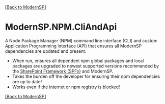 [[Back to ModernSP]](https://github.com/ModernSP/docs/blob/master/README.md)

# ModernSP.NPM.CliAndApi
A Node Package Manager (NPM) command line interface (CLI) and custom Application Programming Interface (API) that ensures all ModernSP dependencies are updated and present.

- When run, ensures all dependent npm global packages and local packages are upgraded to newest supported versions recommended by the [SharePoint Framework (SPFx)](https://dev.office.com/sharepoint/docs/spfx/sharepoint-framework-overview) and ModernSP.
- Takes the burden off the developer for ensuring their npm dependencies are up to date!
- Works even if the internet or npm registry is blocked!


[[Back to ModernSP]](https://github.com/ModernSP/docs/blob/master/README.md)
